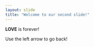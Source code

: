 ```yaml
---
layout: slide
title: "Welcome to our second slide!"
---
```

**LOVE** is forever!  
  
Use the left arrow to go back!
